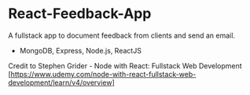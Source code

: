 # React-Feedback-App

A fullstack app to document feedback from clients and send an email.

* MongoDB, Express, Node.js, ReactJS

Credit to Stephen Grider - Node with React: Fullstack Web Development
[https://www.udemy.com/node-with-react-fullstack-web-development/learn/v4/overview]
